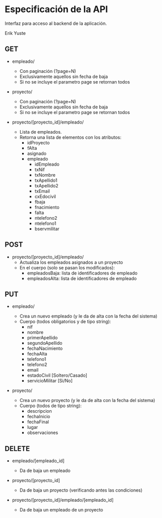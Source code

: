 
# Especificación de la API

Interfaz para acceso al backend de la aplicación.

Erik Yuste

## GET

- empleado/
    - Con paginación (?page=N)
    - Exclusivamente aquellos sin fecha de baja
    - Si no se incluye el parametro page se retornan todos

- proyecto/
    - Con paginación (?page=N)
    - Exclusivamente aquellos sin fecha de baja
    - Si no se incluye el parametro page se retornan todos

- proyecto/[proyecto_id]/empleado/
    - Lista de empleados.
    - Retorna una lista de elementos con los atributos:
        - idProyecto
        - fAlta
        - asignado
        - empleado
            - idEmpleado
            - txNif
            - txNombre
            - txApellido1
            - txApellido2
            - txEmail
            - cxEdocivil
            - fbaja
            - fnacimiento
            - falta
            - ntelefono2
            - ntelefono1
            - bservmilitar


## POST

- proyecto/[proyecto_id]/empleado/
    - Actualiza los empleados asignados a un proyecto
    - En el cuerpo (solo se pasan los modificados):
        - empleadosBaja: lista de identificadores de empleado
        - empleadosAlta: lista de identificadores de empleado


## PUT

- empleado/
    - Crea un nuevo empleado (y le da de alta con la fecha del sistema)
    - Cuerpo (todos obligatorios y de tipo string):
        - nif
        - nombre
        - primerApellido
        - segundoApellido
        - fechaNacimiento
        - fechaAlta
        - telefono1
        - telefono2
        - email
        - estadoCivil [Soltero/Casado]
        - servicioMilitar [Si/No]

- proyecto/
    - Crea un nuevo proyecto (y le da de alta con la fecha del sistema)
    - Cuerpo (todos de tipo string):
        - descripcion
        - fechaInicio
        - fechaFinal
        - lugar
        - observaciones


## DELETE

- empleado/[empleado_id]
    - Da de baja un empleado

- proyecto/[proyecto_id]
    - Da de baja un proyecto (verificando antes las condiciones)

- proyecto/[proyecto_id]/empleado/[empleado_id]
    - Da de baja un empleado de un proyecto
